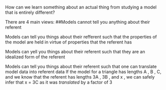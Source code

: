 How can we learn something about an actual thing from studying a model that is entirely different?

There are 4 main views:
##Models cannot tell you anything about their referent

Models can tell you things about their refferent such that the properties of the model are held in virtue of properties that the referent has

Models can yell you things about their referent such that they are an idealized form of the referent

Models can tell you things about their referent such that one can translate model data into referent data
	If the model for a triangle has lengths A , B , C, and we know that the referent has lengths 3A , 3B , and x , we can safely infer that x = 3C as it was *translated* by a factor of 3